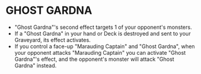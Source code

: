 
# GHOST GARDNA

*   "Ghost Gardna"'s second effect targets 1 of your opponent's monsters.
*   If a "Ghost Gardna" in your hand or Deck is destroyed and sent to your Graveyard, its effect activates.
*   If you control a face-up "Marauding Captain" and "Ghost Gardna", when your opponent attacks "Marauding Captain" you can activate "Ghost Gardna"'s effect, and the opponent's monster will attack "Ghost Gardna" instead.

  